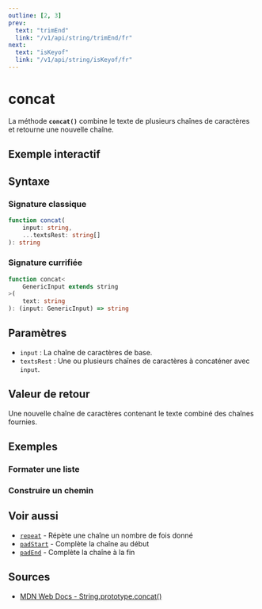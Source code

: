 ```yaml
---
outline: [2, 3]
prev:
  text: "trimEnd"
  link: "/v1/api/string/trimEnd/fr"
next:
  text: "isKeyof"
  link: "/v1/api/string/isKeyof/fr"
---
```


# concat

La méthode **`concat()`** combine le texte de plusieurs chaînes de caractères et retourne une nouvelle chaîne.

## Exemple interactif

<MonacoTSEditor
  src="/v1/api/string/concat/examples/tryout.doc.ts"
  majorVersion="v1"
  height="200px"
/>

## Syntaxe

### Signature classique

```typescript
function concat(
	input: string,
	...textsRest: string[]
): string
```

### Signature currifiée

```typescript
function concat<
	GenericInput extends string
>(
	text: string
): (input: GenericInput) => string
```

## Paramètres

- `input` : La chaîne de caractères de base.
- `textsRest` : Une ou plusieurs chaînes de caractères à concaténer avec `input`.

## Valeur de retour

Une nouvelle chaîne de caractères contenant le texte combiné des chaînes fournies.

## Exemples

### Formater une liste

<MonacoTSEditor
  src="/v1/api/string/concat/examples/formatList.doc.ts"
  majorVersion="v1"
  height="180px"
/>

### Construire un chemin

<MonacoTSEditor
  src="/v1/api/string/concat/examples/buildPath.doc.ts"
  majorVersion="v1"
  height="180px"
/>

## Voir aussi

- [`repeat`](/v1/api/string/repeat/fr) - Répète une chaîne un nombre de fois donné
- [`padStart`](/v1/api/string/padStart/fr) - Complète la chaîne au début
- [`padEnd`](/v1/api/string/padEnd/fr) - Complète la chaîne à la fin

## Sources

- [MDN Web Docs - String.prototype.concat()](https://developer.mozilla.org/fr-FR/docs/Web/JavaScript/Reference/Global_Objects/String/concat)
